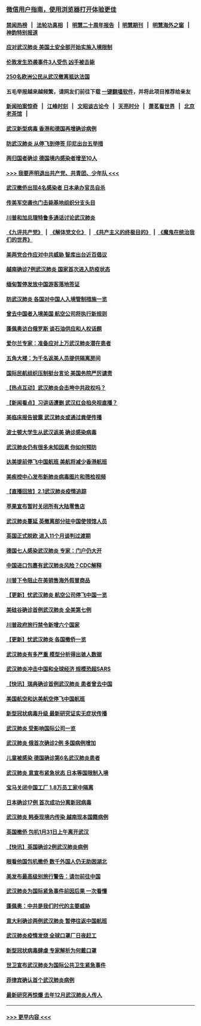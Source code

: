 ### [微信用户指南，使用浏览器打开体验更佳](https://github.com/gfw-breaker/banned-news1/blob/master/indexes/wechat-guide.md?t=0)
#### [禁闻热榜](热点新闻.md?t=0)  &nbsp;&nbsp;|&nbsp;&nbsp; [法轮功真相](https://github.com/gfw-breaker/truth/blob/master/README.md?t=0) &nbsp;&nbsp;|&nbsp;&nbsp; [明慧二十周年报告](https://github.com/gfw-breaker/mh-reports/blob/master/README.md?t=0) &nbsp;&nbsp;|&nbsp;&nbsp;[明慧期刊](https://github.com/gfw-breaker/mh-qikan) &nbsp;&nbsp;|&nbsp;&nbsp; [明慧海外之窗](https://github.com/gfw-breaker/mh-news/blob/master/README.md?t=0) &nbsp;&nbsp;|&nbsp;&nbsp; [神韵特别报道](https://github.com/gfw-breaker/mh-news/blob/master/shenyun.md?t=0)
#### [应对武汉肺炎 美国土安全部开始实施入境限制](../pages/nsc418/n11839729.md?t=02030733) 
#### [伦敦发生恐袭事件3人受伤 凶手被击毙](../pages/nsc418/n11839442.md?t=02030733) 
#### [250名欧洲公民从武汉撤离抵达法国](../pages/nsc418/n11839438.md?t=02030733) 
#### 五毛举报越来越频繁，请网友们前往下载 [一键翻墙软件](https://github.com/gfw-breaker/ssr-accounts)，并将此项目推荐给亲友
#### [新闻拍案惊奇](https://github.com/gfw-breaker/banned-news1/blob/master/pages/link4.md) &nbsp;&nbsp;|&nbsp;&nbsp; [江峰时刻](https://github.com/gfw-breaker/banned-news1/blob/master/pages/link4.md) &nbsp;&nbsp;|&nbsp;&nbsp; [文昭谈古论今](https://github.com/gfw-breaker/banned-news1/blob/master/pages/link4.md) &nbsp;&nbsp;|&nbsp;&nbsp; [天亮时分](https://github.com/gfw-breaker/banned-news1/blob/master/pages/link4.md) &nbsp;&nbsp;|&nbsp;&nbsp; [萧茗看世界](https://github.com/gfw-breaker/banned-news1/blob/master/pages/link4.md) &nbsp;&nbsp;|&nbsp;&nbsp; [北京老茶馆](https://github.com/gfw-breaker/banned-news1/blob/master/pages/link4.md) &nbsp;&nbsp;|&nbsp;&nbsp; 
#### [武汉新型病毒 香港和德国再增确诊病例](../pages/nsc418/n11839381.md?t=02030733) 
#### [防武汉肺炎 从停飞到停签 印尼出台五举措](../pages/nsc418/n11839282.md?t=02030733) 
#### [两归国者确诊 德国境内感染者增至10人](../pages/nsc418/n11839164.md?t=02030733) 
#### [>>> 我要声明退出共产党、共青团、少年队 <<<](https://github.com/begood0513/goodnews/blob/master/quit/letter.md) 
#### [武汉撤侨出现4名感染者 日本承办官员自杀](../pages/nsc418/n11839044.md?t=02030733) 
#### [传美军空袭也门击毙基地组织分支头目](../pages/nsc418/n11839210.md?t=02030733) 
#### [川普和加总理特鲁多通话讨论武汉肺炎](../pages/nsc418/n11839128.md?t=02030733) 
#### [《九评共产党》](https://github.com/begood0513/9ping.md/blob/master/README.md) &nbsp;|&nbsp; [《解体党文化》](../../../../jtdwh.md/blob/master/README.md)  &nbsp;|&nbsp; [《共产主义的终极目的》](../../../../gczydzjmd.md/blob/master/README.md) &nbsp;|&nbsp; [《魔鬼在统治我们的世界》](../../../../mgztzwmdsj.md/blob/master/README.md) 
#### [美两党合作应对中共威胁 智库出台近百倡议](../pages/nsc418/n11838437.md?t=02030733) 
#### [越南确诊7例武汉肺炎 国家首次进入防疫状态](../pages/nsc418/n11838860.md?t=02030733) 
#### [缅甸暂停发放中国游客落地签证](../pages/nsc418/n11838730.md?t=02030733) 
#### [防武汉肺炎 各国对中国人入境管制措施一览](../pages/nsc418/n11838726.md?t=02030733) 
#### [曾去中国者入境美国 航空公司将执行新规则](../pages/nsc418/n11838375.md?t=02030733) 
#### [蓬佩奥访白俄罗斯 谈石油供应和人权话题](../pages/nsc418/n11838242.md?t=02030733) 
#### [爱尔兰专家：准备应对上万武汉肺炎潜在患者](../pages/nsc418/n11837978.md?t=02030733) 
#### [五角大楼：为千名返美人员提供隔离房间](../pages/nsc418/n11837831.md?t=02030733) 
#### [国际民航组织压制挺台言论 美国务院严厉谴责](../pages/nsc418/n11837791.md?t=02030733) 
#### [【热点互动】武汉肺炎会击垮中共政权吗？](../pages/nsc418/n11837779.md?t=02030733) 
#### [【新闻看点】习讲话遭删 武汉红会掐央视直播？](../pages/nsc418/n11837573.md?t=02030733) 
#### [美临床报告披露 武汉肺炎或通过粪便传播](../pages/nsc418/n11837626.md?t=02030733) 
#### [波士顿大学生从武汉返美 确诊感染病毒](../pages/nsc418/n11837580.md?t=02030733) 
#### [武汉肺炎仍有很多未知因素 你如何预防](../pages/nsc418/n11837666.md?t=02030733) 
#### [达美提前停飞中国航班 美航将减少香港航班](../pages/nsc418/n11837649.md?t=02030733) 
#### [美疾控中心发布新肺炎病毒图片和筛检视频](../pages/nsc418/n11837491.md?t=02030733) 
#### [【直播回放】2.1武汉肺炎疫情追踪](../pages/nsc418/n11837232.md?t=02030733) 
#### [苹果宣布暂时关闭所有大陆零售店](../pages/nsc418/n11837097.md?t=02030733) 
#### [武汉肺炎蔓延 英撤离部分驻中国使领馆人员](../pages/nsc418/n11837061.md?t=02030733) 
#### [英国正式脱欧 进入11个月谈判过渡期](../pages/nsc418/n11836911.md?t=02030733) 
#### [德国七人感染武汉肺炎 专家：门户仍大开](../pages/nsc418/n11836344.md?t=02030733) 
#### [中国进口包裹有武汉肺炎风险？CDC解释](../pages/nsc418/n11836321.md?t=02030733) 
#### [川普下令阻止在美销售海外假冒商品](../pages/nsc418/n11836261.md?t=02030733) 
#### [【更新】忧武汉肺炎 航空公司停飞中国一览](../pages/nsc418/n11835931.md?t=02030733) 
#### [美硅谷确诊首例武汉肺炎 全美第七例](../pages/nsc418/n11836093.md?t=02030733) 
#### [川普政府旅行禁令新增六个国家](../pages/nsc418/n11836083.md?t=02030733) 
#### [【更新】忧武汉肺炎 各国撤侨一览](../pages/nsc418/n11835673.md?t=02030733) 
#### [武汉肺炎有多严重 模型分析得出骇人数据](../pages/nsc418/n11835829.md?t=02030733) 
#### [武汉肺炎冲击中国和全球经济 规模恐超SARS](../pages/nsc418/n11835652.md?t=02030733) 
#### [【快讯】瑞典确诊首例武汉肺炎 患者曾去中国](../pages/nsc418/n11835675.md?t=02030733) 
#### [美国航空和达美航空停飞中国航班](../pages/nsc418/n11835567.md?t=02030733) 
#### [新型冠状病毒升级 最新研究证实无症状传播](../pages/nsc418/n11835589.md?t=02030733) 
#### [武汉肺炎 受影响国际公司一览](../pages/nsc418/n11835538.md?t=02030733) 
#### [武汉肺炎 俄首次确诊2例 多国病例增加](../pages/nsc418/n11835295.md?t=02030733) 
#### [儿童被感染 德国确诊第6名武汉肺炎患者](../pages/nsc418/n11835338.md?t=02030733) 
#### [武汉肺炎 意宣布紧急状态 日本等国限制入境](../pages/nsc418/n11835062.md?t=02030733) 
#### [宝马关闭中国工厂 1.8万员工家中隔离](../pages/nsc418/n11835128.md?t=02030733) 
#### [日本确诊17例 首次成功分离新冠病毒](../pages/nsc418/n11834975.md?t=02030733) 
#### [武汉肺炎 韩泰现境内传染 越南现本国籍病例](../pages/nsc418/n11834857.md?t=02030733) 
#### [英国撤侨 包机1月31日上午离开武汉](../pages/nsc418/n11834808.md?t=02030733) 
#### [【快讯】英国确诊2例武汉肺炎病例](../pages/nsc418/n11834824.md?t=02030733) 
#### [眼看他国包机撤侨 数千外国人仍无助困湖北](../pages/nsc418/n11834010.md?t=02030733) 
#### [美发布最高级别旅行警告：请勿前往中国](../pages/nsc418/n11834038.md?t=02030733) 
#### [武汉肺炎为国际紧急事件前因后果 一次看懂](../pages/nsc418/n11833893.md?t=02030733) 
#### [蓬佩奥：中共是我们时代的主要威胁](../pages/nsc418/n11833434.md?t=02030733) 
#### [意大利确诊两例武汉肺炎 暂停往返中国航班](../pages/nsc418/n11833483.md?t=02030733) 
#### [武汉肺炎疫情发烧 全球口罩厂日夜赶工](../pages/nsc418/n11833528.md?t=02030733) 
#### [新型冠状病毒肆虐 专家解析为何戴口罩](../pages/nsc418/n11833332.md?t=02030733) 
#### [世卫宣布武汉肺炎为国际公共卫生紧急事件](../pages/nsc418/n11833455.md?t=02030733) 
#### [菲律宾确认首个武汉肺炎病例](../pages/nsc418/n11833162.md?t=02030733) 
#### [最新研究再惊爆 去年12月武汉肺炎人传人](../pages/nsc418/n11833173.md?t=02030733) 

----
#### [ >>> 更早内容 <<< ](../indexes/nsc418-earlier.md)
